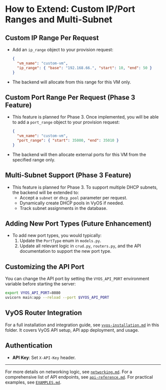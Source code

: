 # How to Extend: Custom IP/Port Ranges and Multi-Subnet

## Custom IP Range Per Request
- Add an `ip_range` object to your provision request:
  ```json
  {
    "vm_name": "custom-vm",
    "ip_range": { "base": "192.168.66.", "start": 10, "end": 50 }
  }
  ```
- The backend will allocate from this range for this VM only.

## Custom Port Range Per Request (Phase 3 Feature)
- This feature is planned for Phase 3. Once implemented, you will be able to add a `port_range` object to your provision request:
  ```json
  {
    "vm_name": "custom-vm",
    "port_range": { "start": 35000, "end": 35010 }
  }
  ```
- The backend will then allocate external ports for this VM from the specified range only.

## Multi-Subnet Support (Phase 3 Feature)
- This feature is planned for Phase 3. To support multiple DHCP subnets, the backend will be extended to:
  - Accept a `subnet` or `dhcp_pool` parameter per request.
  - Dynamically create DHCP pools in VyOS if needed.
  - Track subnet assignments in the database.

## Adding New Port Types (Future Enhancement)
- To add new port types, you would typically:
  1. Update the `PortType` enum in `models.py`.
  2. Update all relevant logic in `crud.py`, `routers.py`, and the API documentation to support the new port type.

## Customizing the API Port
You can change the API port by setting the `VYOS_API_PORT` environment variable before starting the server:
```bash
export VYOS_API_PORT=8080
uvicorn main:app --reload --port $VYOS_API_PORT
```

## VyOS Router Integration
For a full installation and integration guide, see [`vyos-installation.md`](docs/vyos-installation.md) in this folder. It covers VyOS API setup, API app deployment, and usage.

## Authentication
- **API Key**: Set `X-API-Key` header.

---
For more details on networking logic, see [`networking.md`](docs/networking.md). For a comprehensive list of API endpoints, see [`api-reference.md`](docs/api-reference.md). For practical examples, see [`EXAMPLES.md`](docs/EXAMPLES.md).
